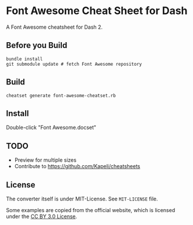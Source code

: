 # Font Awesome Cheat Sheet for Dash

A Font Awesome cheatsheet for Dash 2.

## Before you Build

    bundle install
    git submodule update # fetch Font Awesome repository

## Build

    cheatset generate font-awesome-cheatset.rb

## Install

Double-click "Font Awesome.docset"

## TODO

* Preview for multiple sizes
* Contribute to https://github.com/Kapeli/cheatsheets

## License

The converter itself is under MIT-License. See `MIT-LICENSE` file.

Some examples are copied from the official website, which is licensed under the [CC BY 3.0 License](http://creativecommons.org/licenses/by/3.0/).
